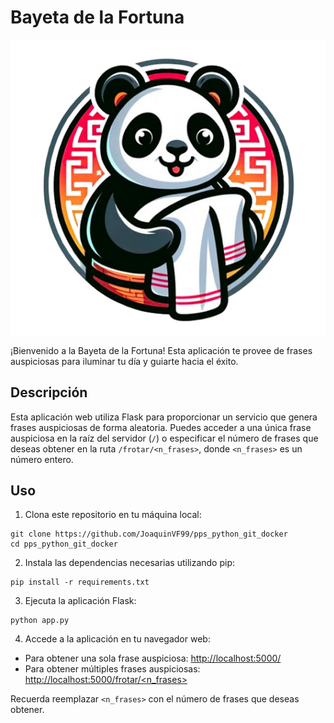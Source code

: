 # Bayeta de la Fortuna

![logo](panda.png)  


¡Bienvenido a la Bayeta de la Fortuna! Esta aplicación te provee de frases auspiciosas para iluminar tu día y guiarte hacia el éxito.

## Descripción

Esta aplicación web utiliza Flask para proporcionar un servicio que genera frases auspiciosas de forma aleatoria. Puedes acceder a una única frase auspiciosa en la raíz del servidor (`/`) o especificar el número de frases que deseas obtener en la ruta `/frotar/<n_frases>`, donde `<n_frases>` es un número entero.

## Uso

1. Clona este repositorio en tu máquina local:

```
git clone https://github.com/JoaquinVF99/pps_python_git_docker
cd pps_python_git_docker
```

2. Instala las dependencias necesarias utilizando pip:

```
pip install -r requirements.txt
```

3. Ejecuta la aplicación Flask:

```
python app.py
```

4. Accede a la aplicación en tu navegador web:

- Para obtener una sola frase auspiciosa: [http://localhost:5000/](http://localhost:5000/)
- Para obtener múltiples frases auspiciosas: [http://localhost:5000/frotar/<n_frases>](http://localhost:5000/frotar/<n_frases>)

Recuerda reemplazar `<n_frases>` con el número de frases que deseas obtener.
